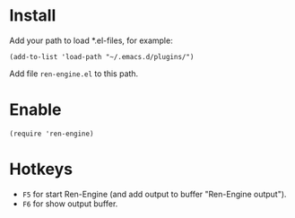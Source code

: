 # Install

Add your path to load *.el-files, for example:
```elisp
(add-to-list 'load-path "~/.emacs.d/plugins/")
```

Add file `ren-engine.el` to this path.

# Enable

```elisp
(require 'ren-engine)
```

# Hotkeys

* `F5` for start Ren-Engine (and add output to buffer "Ren-Engine output").
* `F6` for show output buffer.
